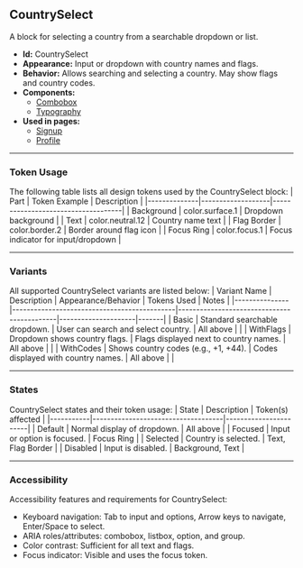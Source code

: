 ## CountrySelect
A block for selecting a country from a searchable dropdown or list.
- **Id:** CountrySelect
- **Appearance:** Input or dropdown with country names and flags.
- **Behavior:** Allows searching and selecting a country. May show flags and country codes.
- **Components:**
  - [Combobox](../components/Combobox.md)
  - [Typography](../components/Typography.md)
- **Used in pages:**
  - [Signup](../pages/Signup.md)
  - [Profile](../pages/Profile.md)

---

### Token Usage
The following table lists all design tokens used by the CountrySelect block:
| Part         | Token Example      | Description                        |
|--------------|-------------------|------------------------------------|
| Background   | color.surface.1   | Dropdown background                |
| Text         | color.neutral.12  | Country name text                  |
| Flag Border  | color.border.2    | Border around flag icon            |
| Focus Ring   | color.focus.1     | Focus indicator for input/dropdown |

---

### Variants
All supported CountrySelect variants are listed below:
| Variant Name   | Description                                 | Appearance/Behavior                        | Tokens Used         | Notes |
|---------------|---------------------------------------------|--------------------------------------------|---------------------|-------|
| Basic         | Standard searchable dropdown.                | User can search and select country.        | All above           |       |
| WithFlags     | Dropdown shows country flags.                | Flags displayed next to country names.     | All above           |       |
| WithCodes     | Shows country codes (e.g., +1, +44).         | Codes displayed with country names.        | All above           |       |

---

### States
CountrySelect states and their token usage:
| State     | Description                        | Token(s) affected      |
|-----------|------------------------------------|-----------------------|
| Default   | Normal display of dropdown.        | All above             |
| Focused   | Input or option is focused.        | Focus Ring            |
| Selected  | Country is selected.               | Text, Flag Border     |
| Disabled  | Input is disabled.                 | Background, Text      |

---

### Accessibility
Accessibility features and requirements for CountrySelect:
- Keyboard navigation: Tab to input and options, Arrow keys to navigate, Enter/Space to select.
- ARIA roles/attributes: combobox, listbox, option, and group.
- Color contrast: Sufficient for all text and flags.
- Focus indicator: Visible and uses the focus token.
